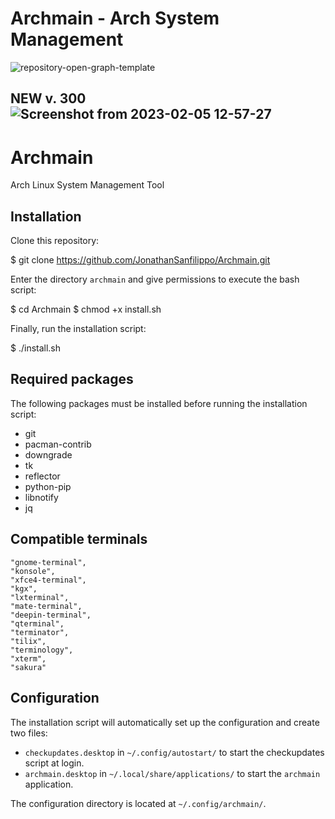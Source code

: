 # Archmain - Arch System Management


![repository-open-graph-template](https://user-images.githubusercontent.com/103053714/216729571-1a7b7328-47bc-4aa1-a918-410354bd8b45.png)

## NEW v. 300![Screenshot from 2023-02-05 12-57-27](https://user-images.githubusercontent.com/103053714/216820952-4eb4be6e-8e87-48b8-97ac-8cbb4f027478.png)


# Archmain
Arch Linux System Management Tool

## Installation
Clone this repository:

$ git clone https://github.com/JonathanSanfilippo/Archmain.git

Enter the directory `archmain` and give permissions to execute the bash script:

$ cd Archmain
$ chmod +x install.sh

Finally, run the installation script:

$ ./install.sh

## Required packages
The following packages must be installed before running the installation script:
- git
- pacman-contrib
- downgrade
- tk
- reflector
- python-pip
- libnotify
- jq

## Compatible terminals
    "gnome-terminal",
    "konsole",
    "xfce4-terminal",
    "kgx",
    "lxterminal",
    "mate-terminal",
    "deepin-terminal",
    "qterminal",
    "terminator",
    "tilix",
    "terminology",
    "xterm",
    "sakura"


## Configuration
The installation script will automatically set up the configuration and create two files:
- `checkupdates.desktop` in `~/.config/autostart/` to start the checkupdates script at login.
- `archmain.desktop` in `~/.local/share/applications/` to start the `archmain` application.

The configuration directory is located at `~/.config/archmain/`.
